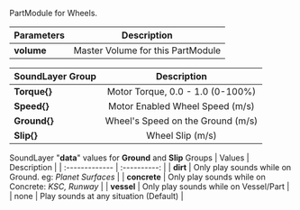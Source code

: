 PartModule for Wheels.

| Parameters | Description | 
| :------------- | :----------: |
| **volume** | Master Volume for this PartModule |

| SoundLayer Group | Description | 
| :------------- | :----------: |
| **Torque{}** | Motor Torque, 0.0 - 1.0 (0-100%) |
| **Speed{}** | Motor Enabled Wheel Speed (m/s) |
| **Ground{}** | Wheel's Speed on the Ground (m/s) |
| **Slip{}** | Wheel Slip (m/s) |

SoundLayer "**data**" values for **Ground** and **Slip** Groups
| Values | Description | 
| :------------- | :----------: |
| **dirt** | Only play sounds while on Ground. eg: *Planet Surfaces* |
| **concrete** | Only play sounds while on Concrete: *KSC, Runway* |
| **vessel** | Only play sounds while on Vessel/Part |
| none | Play sounds at any situation (Default) |